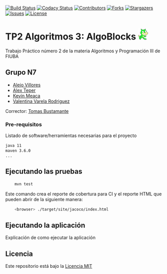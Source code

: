 [![Build Status][build-shield]][build-url]
[![Codacy Status][codacy-shield]][codacy-url]
[![Contributors][contributors-shield]][contributors-url]
[![Forks][forks-shield]][forks-url]
[![Stargazers][stars-shield]][stars-url]
[![Issues][issues-shield]][issues-url]
[![License][license-shield]][license-url]

# TP2 Algoritmos 3: AlgoBlocks <img height="35" src="https://raw.githubusercontent.com/valva-ro/Algo3-TP2-AlgoBlocks/master/logo.png">

Trabajo Práctico número 2 de la materia Algoritmos y Programación III de FIUBA

## Grupo N7
  * [Alejo Villores](https://github.com/alejovillores)
  * [Alex Teper](https://github.com/AlexTeper99)
  * [Kevin Meaca](https://github.com/root-MKevin)
  * [Valentina Varela Rodriguez](https://github.com/valva-ro)
  

Corrector: [Tomas Bustamante](https://github.com/tomasBustamante) 

### Pre-requisitos

Listado de software/herramientas necesarias para el proyecto

```
java 11
maven 3.6.0
...
```

## Ejecutando las pruebas

```bash
    mvn test
```

Este comando crea el reporte de cobertura para CI y el reporte HTML que pueden abrir de la siguiente manera:

```bash
    <browser> ./target/site/jacoco/index.html
```

## Ejecutando la aplicación

Explicación de como ejecutar la aplicación
 
## Licencia

Este repositorio está bajo la [Licencia MIT][license-url]

[build-shield]: https://api.travis-ci.org/valva-ro/Algo3-TP2-AlgoBlocks.svg?branch=master
[build-url]: https://travis-ci.org/github/valva-ro/Algo3-TP2-AlgoBlocks
[codacy-shield]: https://app.codacy.com/project/badge/Grade/f125e3600adf4ebfa08e4753d97a9f82
[codacy-url]: https://www.codacy.com/gh/valva-ro/algo3-tp2-algoblocks/dashboard?utm_source=github.com&amp;utm_medium=referral&amp;utm_content=valva-ro/algo3-tp2-algoblocks&amp;utm_campaign=Badge_Grade
[contributors-shield]: https://img.shields.io/github/contributors/valva-ro/Algo3-TP2-AlgoBlocks.svg?style=flat-square
[contributors-url]: https://github.com/valva-ro/Algo3-TP2-AlgoBlocks/graphs/contributors
[forks-shield]: https://img.shields.io/github/forks/valva-ro/Algo3-TP2-AlgoBlocks.svg?style=flat-square
[forks-url]: https://github.com/valva-ro/Algo3-TP2-AlgoBlocks/network/members
[stars-shield]: https://img.shields.io/github/stars/valva-ro/Algo3-TP2-AlgoBlocks.svg?style=flat-square
[stars-url]: https://github.com/valva-ro/Algo3-TP2-AlgoBlocks/stargazers
[issues-shield]: https://img.shields.io/github/issues/valva-ro/Algo3-TP2-AlgoBlocks.svg?style=flat-square
[issues-url]: https://github.com/valva-ro/Algo3-TP2-AlgoBlocks/issues
[license-shield]: https://img.shields.io/github/license/valva-ro/Algo3-TP2-AlgoBlocks.svg?style=flat-square
[license-url]: https://github.com/valva-ro/Algo3-TP2-AlgoBlocks/blob/master/LICENSE.md
